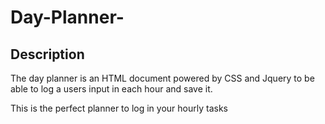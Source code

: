 # Day-Planner-
<h2>Description</h2>
<p>The day planner is an HTML document powered by CSS and Jquery to be able to log a users input in each hour and save it.</p>
<p>This is the perfect planner to log in your hourly tasks</p>

